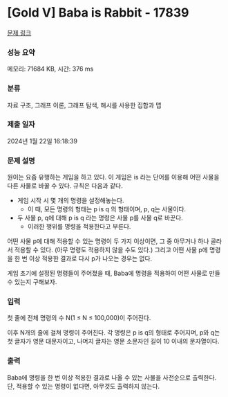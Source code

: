 # [Gold V] Baba is Rabbit - 17839 

[문제 링크](https://www.acmicpc.net/problem/17839) 

### 성능 요약

메모리: 71684 KB, 시간: 376 ms

### 분류

자료 구조, 그래프 이론, 그래프 탐색, 해시를 사용한 집합과 맵

### 제출 일자

2024년 1월 22일 16:18:39

### 문제 설명

<p>원이는 요즘 유행하는 게임을 하고 있다. 이 게임은 is 라는 단어를 이용해 어떤 사물을 다른 사물로 바꿀 수 있다. 규칙은 다음과 같다.</p>

<ul>
	<li>게임 시작 시 몇 개의 명령을 설정해놓는다.
	<ul>
		<li>이 때, 모든 명령의 형태는 p is q 의 형태이며, p, q는 사물이다.</li>
	</ul>
	</li>
	<li>두 사물 p, q에 대해 p is q 라는 명령은 사물 p를 사물 q로 바꾼다.
	<ul>
		<li>이러한 행위를 명령을 적용한다고 부른다.</li>
	</ul>
	</li>
</ul>

<p>어떤 사물 p에 대해 적용할 수 있는 명령이 두 가지 이상이면, 그 중 아무거나 하나 골라서 적용할 수 있다. (아무 명령도 적용하지 않을 수도 있다.) 그리고 어떤 사물 p에 명령을 한 번 이상 적용한 결과로 다시 p가 나오는 경우는 없다.</p>

<p>게임 초기에 설정된 명령들이 주어졌을 때, Baba에 명령을 적용하여 어떤 사물로 만들 수 있는지 구해보자.</p>

### 입력 

 <p>첫 줄에 전체 명령의 수 N(1 ≤ N ≤ 100,000)이 주어진다.</p>

<p>이후 N개의 줄에 걸쳐 명령이 주어진다. 각 명령은 p is q의 형태로 주어지며,  p와 q는 첫 글자가 영문 대문자이고, 나머지 글자는 영문 소문자인 길이 10 이내의 문자열이다.</p>

### 출력 

 <p>Baba에 명령을 한 번 이상 적용한 결과로 나올 수 있는 사물을 사전순으로 출력한다. 단, 적용할 수 있는 명령이 없다면, 아무것도 출력하지 않는다.</p>

